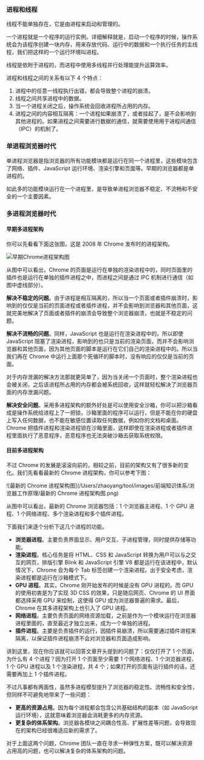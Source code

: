### 进程和线程

线程不能单独存在，它是由进程来启动和管理的。

一个进程就是一个程序的运行实例。详细解释就是，启动一个程序的时候，操作系统会为该程序创建一块内存，用来存放代码、运行中的数据和一个执行任务的主线程，我们把这样的一个运行环境叫进程。

线程是依附于进程的，而进程中使用多线程并行处理能提升运算效率。

进程和线程之间的关系有以下 4 个特点：

1. 进程中的任意一线程执行出错，都会导致整个进程的崩溃。
2. 线程之间共享进程中的数据。
3. 当一个进程关闭之后，操作系统会回收进程所占用的内存。
4. 进程之间的内容相互隔离：一个进程如果崩溃了，或者挂起了，是不会影响到其他进程的。如果进程之间需要进行数据的通信，就需要使用用于进程间通信（IPC）的机制了。



### 单进程浏览器时代

单进程浏览器是指浏览器的所有功能模块都是运行在同一个进程里，这些模块包含了网络、插件、JavaScript 运行环境、渲染引擎和页面等。早期的浏览器都是单进程的。

如此多的功能模块运行在一个进程里，是导致单进程浏览器不稳定、不流畅和不安全的一个主要因素。



### 多进程浏览器时代

#### 早期多进程架构

你可以先看看下面这张图，这是 2008 年 Chrome 发布时的进程架构。

![早期Chrome进程架构图](/Users/zhaoyang/tool/images/前端知识体系/浏览器工作原理/早期Chrome进程架构图.png)

从图中可以看出，Chrome 的页面是运行在单独的渲染进程中的，同时页面里的插件也是运行在单独的插件进程之中，而进程之间是通过 IPC 机制进行通信（如图中虚线部分）。

**解决不稳定的问题**。由于进程是相互隔离的，所以当一个页面或者插件崩溃时，影响到的仅仅是当前的页面进程或者插件进程，并不会影响到浏览器和其他页面，这就完美地解决了页面或者插件的崩溃会导致整个浏览器崩溃，也就是不稳定的问题。

**解决不流畅的问题**。同样，JavaScript 也是运行在渲染进程中的，所以即使 JavaScript 阻塞了渲染进程，影响到的也只是当前的渲染页面，而并不会影响浏览器和其他页面，因为其他页面的脚本是运行在它们自己的渲染进程中的。所以当我们再在 Chrome 中运行上面那个死循环的脚本时，没有响应的仅仅是当前的页面。

对于内存泄漏的解决方法那就更简单了，因为当关闭一个页面时，整个渲染进程也会被关闭，之后该进程所占用的内存都会被系统回收，这样就轻松解决了浏览器页面的内存泄漏问题。

**解决安全问题**。采用多进程架构的额外好处是可以使用安全沙箱，你可以把沙箱看成是操作系统给进程上了一把锁，沙箱里面的程序可以运行，但是不能在你的硬盘上写入任何数据，也不能在敏感位置读取任何数据，例如你的文档和桌面。Chrome 把插件进程和渲染进程锁在沙箱里面，这样即使在渲染进程或者插件进程里面执行了恶意程序，恶意程序也无法突破沙箱去获取系统权限。

#### 目前多进程架构

不过 Chrome 的发展是滚滚向前的，相较之前，目前的架构又有了很多新的变化。我们先看看最新的 Chrome 进程架构，你可以参考下图：

![最新的 Chrome 进程架构图](/Users/zhaoyang/tool/images/前端知识体系/浏览器工作原理/最新的 Chrome 进程架构图.png)

从图中可以看出，最新的 Chrome 浏览器包括：1 个浏览器主进程、1 个 GPU 进程、1 个网络进程、多个渲染进程和多个插件进程。

下面我们来逐个分析下这几个进程的功能。

* **浏览器进程**。主要负责界面显示、用户交互、子进程管理，同时提供存储等功能。
* **渲染进程**。核心任务是将 HTML、CSS 和 JavaScript 转换为用户可以与之交互的网页，排版引擎 Blink 和 JavaScript 引擎 V8 都是运行在该进程中，默认情况下，Chrome 会为每个 Tab 标签创建一个渲染进程。出于安全考虑，渲染进程都是运行在沙箱模式下。
* **GPU 进程**。其实，Chrome 刚开始发布的时候是没有 GPU 进程的。而 GPU 的使用初衷是为了实现 3D CSS 的效果，只是随后网页、Chrome 的 UI 界面都选择采用 GPU 来绘制，这使得 GPU 成为浏览器普遍的需求。最后，Chrome 在其多进程架构上也引入了 GPU 进程。
* **网络进程**。主要负责页面的网络资源加载，之前是作为一个模块运行在浏览器进程里面的，直至最近才独立出来，成为一个单独的进程。
* **插件进程**。主要是负责插件的运行，因插件易崩溃，所以需要通过插件进程来隔离，以保证插件进程崩溃不会对浏览器和页面造成影响。

讲到这里，现在你应该就可以回答文章开头提到的问题了：仅仅打开了 1 个页面，为什么有 4 个进程？因为打开 1 个页面至少需要 1 个网络进程、1 个浏览器进程、1 个 GPU 进程以及 1 个渲染进程，共 4 个；如果打开的页面有运行插件的话，还需要再加上 1 个插件进程。

不过凡事都有两面性，虽然多进程模型提升了浏览器的稳定性、流畅性和安全性，但同样不可避免地带来了一些问题：

* **更高的资源占用**。因为每个进程都会包含公共基础结构的副本（如 JavaScript 运行环境），这就意味着浏览器会消耗更多的内存资源。
* **更复杂的体系架构**。浏览器各模块之间耦合性高、扩展性差等问题，会导致现在的架构已经很难适应新的需求了。

对于上面这两个问题，Chrome 团队一直在寻求一种弹性方案，既可以解决资源占用高的问题，也可以解决复杂的体系架构的问题。
